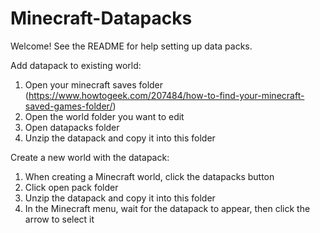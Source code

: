 # Minecraft-Datapacks
Welcome! See the README for help setting up data packs.

Add datapack to existing world:
1. Open your minecraft saves folder (https://www.howtogeek.com/207484/how-to-find-your-minecraft-saved-games-folder/)
2. Open the world folder you want to edit
3. Open datapacks folder
4. Unzip the datapack and copy it into this folder

Create a new world with the datapack:
1. When creating a Minecraft world, click the datapacks button
2. Click open pack folder
3. Unzip the datapack and copy it into this folder
4. In the Minecraft menu, wait for the datapack to appear, then click the arrow to select it
